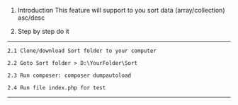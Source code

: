 1. Introduction
This feature will support to you sort data (array/collection) asc/desc

2. Step by step do it
-----------------------

    2.1 Clone/download Sort folder to your computer

    2.2 Goto Sort folder > D:\YourFolder\Sort

    2.3 Run composer: composer dumpautoload

    2.4 Run file index.php for test
-----------------------
